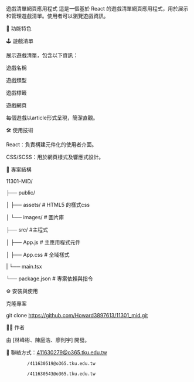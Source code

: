 遊戲清單網頁應用程式
這是一個基於 React 的遊戲清單網頁應用程式，用於展示和管理遊戲清單。使用者可以瀏覽遊戲資訊。

🚀 功能特色

🕹️ 遊戲清單

展示遊戲清單，包含以下資訊：

遊戲名稱

遊戲類型

遊戲標籤

遊戲網頁

每個遊戲以article形式呈現，簡潔直觀。

🛠️ 使用技術

React：負責構建元件化的使用者介面。

CSS/SCSS：用於網頁樣式及響應式設計。

📂 專案結構

11301-MID/

├── public/

│   ├── assets/          # HTML5 的樣式css

│   └── images/           # 圖片庫

├── src/                  #主程式

│   ├── App.js              # 主應用程式元件

│   ├── App.css             # 全域樣式

|   └── main.tsx

└── package.json             # 專案依賴與指令

⚙️ 安裝與使用

克隆專案

git clone https://github.com/Howard3897613/11301_mid.git

👨‍💻 作者

由 [林峰彬、陳庭浩、廖則宇] 開發。

📧 聯絡方式：411630279@o365.tku.edu.tw

            /411630519@o365.tku.edu.tw

            /411630543@o365.tku.edu.tw

